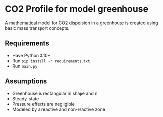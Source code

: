# CO2 Profile for model greenhouse

A mathematical model for CO2 dispersion in a greenhouse is created using basic mass transport concepts. 

## Requirements
* Have Python 3.10+
* Run `pip install -r requirements.txt`
* Run `main.py`

## Assumptions
* Greenhouse is rectangular in shape and n
* Steady-state
* Pressure effects are negligible
* Modeled by a reactive and non-reactive zone
